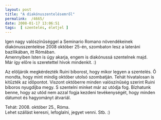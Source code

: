 ```yaml
---
layout: post
title: "A diakónuszentelésemről"
permalink:  /4665/ 
date: 2008-01-17 13:06:51
tags:  [ szentelés, életjel ] 
---
```

Igen nagy valószínűséggel a Seminario Romano növendékeinek diakónusszentelése 2008 október 25-én, szombaton lesz a lateráni bazilikában, itt Rómában.  
Amennyiben Isten is úgy akarja, engem is diakónussá szentelnek majd.   
Már így előre is szeretettel hívok mindenkit. :)

<!--break-->  
Az elöljárók megkérdezték Ruini bíborost, hogy mikor legyen a szentelés. Ő mondta, hogy mint mindig október utolsó szombatján. Tehát hivatalosan is kitűzték az időpontot. Viszont októberre minden valószínűség szerint Ruini bíboros nyugdíjba megy. S szentelni minket már az utódja fog. Bízhatunk benne, hogy az utód nem azzal fogja kezdeni tevékenységét, hogy minden dátumot és hagyományt átvariál.

Tehát: 2008. október 25., Róma.  
Lehet szállást keresni, lefoglalni, jegyet venni. Stb. :)